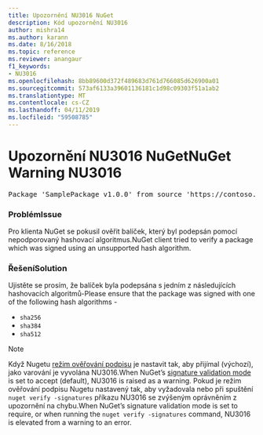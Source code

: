 ```yaml
---
title: Upozornění NU3016 NuGet
description: Kód upozornění NU3016
author: mishra14
ms.author: karann
ms.date: 8/16/2018
ms.topic: reference
ms.reviewer: anangaur
f1_keywords:
- NU3016
ms.openlocfilehash: 8bb89600d372f489683d761d766085d626900a01
ms.sourcegitcommit: 573af6133a39601136181c1d98c09303f51a1ab2
ms.translationtype: MT
ms.contentlocale: cs-CZ
ms.lasthandoff: 04/11/2019
ms.locfileid: "59508785"
---
```

# <a name="nuget-warning-nu3016"></a><span data-ttu-id="078e5-103">Upozornění NU3016 NuGet</span><span class="sxs-lookup"><span data-stu-id="078e5-103">NuGet Warning NU3016</span></span>

<pre>Package 'SamplePackage v1.0.0' from source 'https://contoso.com/index.json': The package hash uses an unsupported hash algorithm.</pre>

### <a name="issue"></a><span data-ttu-id="078e5-104">Problém</span><span class="sxs-lookup"><span data-stu-id="078e5-104">Issue</span></span>

<span data-ttu-id="078e5-105">Pro klienta NuGet se pokusil ověřit balíček, který byl podepsán pomocí nepodporovaný hashovací algoritmus.</span><span class="sxs-lookup"><span data-stu-id="078e5-105">NuGet client tried to verify a package which was signed using an unsupported hash algorithm.</span></span>


### <a name="solution"></a><span data-ttu-id="078e5-106">Řešení</span><span class="sxs-lookup"><span data-stu-id="078e5-106">Solution</span></span>

<span data-ttu-id="078e5-107">Ujistěte se prosím, že balíček byla podepsána s jedním z následujících hashovacích algoritmů-</span><span class="sxs-lookup"><span data-stu-id="078e5-107">Please ensure that the package was signed  with one of the following hash algorithms -</span></span> 
* `sha256`
* `sha384`
* `sha512`


> [!Note]
> <span data-ttu-id="078e5-108">Když Nugetu [režim ověřování podpisu](https://docs.microsoft.com/en-us/nuget/consume-packages/installing-signed-packages#configure-package-signature-requirements) je nastavit tak, aby přijímal (výchozí), jako varování je vyvolána NU3016.</span><span class="sxs-lookup"><span data-stu-id="078e5-108">When NuGet’s [signature validation mode](https://docs.microsoft.com/en-us/nuget/consume-packages/installing-signed-packages#configure-package-signature-requirements) is set to accept (default), NU3016 is raised as a warning.</span></span> <span data-ttu-id="078e5-109">Pokud je režim ověřování podpisu Nugetu nastavený tak, aby vyžadovala nebo při spuštění `nuget verify -signatures` příkazu NU3016 se zvýšeným oprávněním z upozornění na chybu.</span><span class="sxs-lookup"><span data-stu-id="078e5-109">When NuGet’s signature validation mode is set to require, or when running the `nuget verify -signatures` command, NU3016 is elevated from a warning to an error.</span></span> 